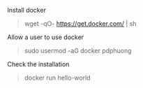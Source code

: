 Install docker  
> wget -qO- https://get.docker.com/ | sh  

Allow a user to use docker  
> sudo usermod -aG docker pdphuong  

Check the installation  
> docker run hello-world  

